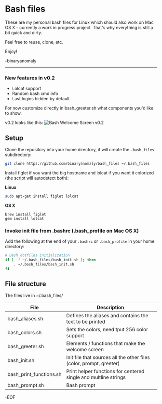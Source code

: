 # Bash files

These are my personal bash files for Linux which should also work on Mac OS X - currently a work in progress project. That's why everything is still a bit quick and dirty.

Feel free to reuse, clone, etc.

Enjoy!

-binaryanomaly


---

### New features in v0.2
 - Lolcat support
 - Random bash cmd info
 - Last logins hidden by default

For now customize directly in bash_greeter.sh what components you'd like to show.

v0.2 looks like this: ![Bash Welcome Screen v0.2](http://i.imgur.com/jiCK38n.png "Bash Welcome Screen v0.2")


## Setup

Clone the repository into your home directory, it will create the `.bash_files` subdirectory:

```bash
git clone https://github.com/binaryanomaly/bash_files ~/.bash_files
```

Install figlet if you want the big hostname and lolcat if you want it colorized (the script will autodetect both):

**Linux**
```bash
sudo apt-get install figlet lolcat
```

**OS X**
```
brew install figlet
gem install lolcat
```


### Invoke init file from .bashrc (.bash_profile on Mac OS X)

Add the following at the end of your `.bashrc` or `.bash_profile` in your home directory:

```bash
# Bash_dotfiles initialization
if [ -f ~/.bash_files/bash_init.sh ]; then
    . ~/.bash_files/bash_init.sh
fi
```


## File structure

The files live in ~/.bash_files/

| File | Description |
| ---- | ----------- |
| bash_aliases.sh | Defines the aliases and contains the text to be printed |
| bash_colors.sh  | Sets the colors, need tput 256 color support |
| bash_greeter.sh  | Elements / functions that make the welcome screen |
| bash_init.sh  | Init file that sources all the other files (color, prompt, greeter) |
| bash_print_functions.sh  | Print helper functions for centered single and multline strings |
| bash_prompt.sh  | Bash prompt |


-EOF
